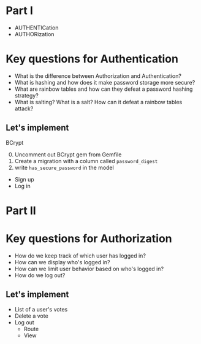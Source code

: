 # Part I

* AUTHENTICation
* AUTHORization

# Key questions for Authentication
*  What is the difference between Authorization and Authentication?
*  What is hashing and how does it make password storage more secure?
*  What are rainbow tables and how can they defeat a password hashing strategy?
*  What is salting? What is a salt? How can it defeat a rainbow tables attack?

## Let's implement
BCrypt

0) Uncomment out BCrypt gem from Gemfile
1) Create a migration with a column called `password_digest`
2) write `has_secure_password` in the model

* Sign up
* Log in

# Part II

# Key questions for Authorization
* How do we keep track of which user has logged in?
* How can we display who's logged in?
* How can we limit user behavior based on who's logged in?
* How do we log out?

## Let's implement

* List of a user's votes
* Delete a vote
* Log out
  * Route
  * View
